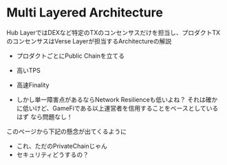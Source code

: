 # Multi Layered Architecture

Hub LayerではDEXなど特定のTXのコンセンサスだけを担当し、プロダクトTXのコンセンサスはVerse Layerが担当するArchitectureの解説

* プロダクトごとにPublic Chainを立てる
* 高いTPS
* 高速Finality

* しかし単一障害点があるならNetwork Resilienceも低いよね？
    それは確かに低いけど、GameFiである以上運営者を信用することをベースとしているはず
    なら問題なし！

このページから下記の懸念が出てくるように
* これ、ただのPrivateChainじゃん
* セキュリティどうするの？